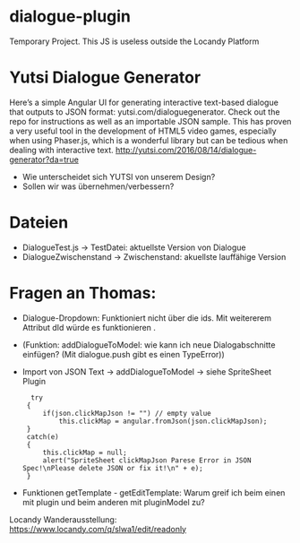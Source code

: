 # dialogue-plugin
 Temporary Project. This JS is useless outside the Locandy Platform

# Yutsi Dialogue Generator
 Here’s a simple Angular UI for generating interactive text-based dialogue that outputs to JSON format: yutsi.com/dialoguegenerator. Check out the repo for instructions as well as an importable JSON sample. This has proven a very useful tool in the development of HTML5 video games, especially when using Phaser.js, which is a wonderful library but can be tedious when dealing with interactive text. http://yutsi.com/2016/08/14/dialogue-generator?da=true

  * Wie unterscheidet sich YUTSI von unserem Design?
  * Sollen wir was übernehmen/verbessern?
  
# Dateien
 * DialogueTest.js -> TestDatei: aktuellste Version von Dialogue
 * DialogueZwischenstand -> Zwischenstand: akuellste lauffähige Version
 
 # Fragen an Thomas:
 * Dialogue-Dropdown: Funktioniert nicht über die ids. Mit weitererem Attribut dId würde es funktionieren .
 * (Funktion: addDialogueToModel: wie kann ich neue Dialogabschnitte einfügen? (Mit dialogue.push gibt es einen TypeError))
 * Import von JSON Text -> addDialogueToModel
 -> siehe SpriteSheet Plugin
 
         try
        {
            if(json.clickMapJson != "") // empty value
                this.clickMap = angular.fromJson(json.clickMapJson);
        }
        catch(e)
        {
            this.clickMap = null;
            alert("SpriteSheet clickMapJson Parese Error in JSON Spec!\nPlease delete JSON or fix it!\n" + e);
        }
 
 * Funktionen getTemplate - getEditTemplate: Warum greif ich beim einen mit plugin und beim anderen mit pluginModel zu?


Locandy Wanderausstellung: https://www.locandy.com/q/slwa1/edit/readonly
